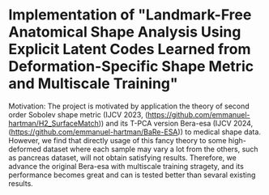 # Implementation of "Landmark-Free Anatomical Shape Analysis Using Explicit Latent Codes Learned from Deformation-Specific Shape Metric and Multiscale Training"  

Motivation: The project is motivated by application the theory of second order Sobolev shape metric (IJCV 2023, (https://github.com/emmanuel-hartman/H2_SurfaceMatch)) and its T-PCA version Bera-esa (IJCV 2024, (https://github.com/emmanuel-hartman/BaRe-ESA)) to medical shape data. However, we find that directly usage of this fancy theory to some high-deformed dataset where each sample may vary a lot from the others, such as pancreas dataset, will not obtain satisfying results. Therefore, we advance the original Bera-esa with multiscale training stragety, and its performance becomes great and can is tested better than sevaral existing results. 
